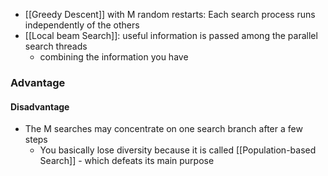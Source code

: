 - [[Greedy Descent]] with M random restarts: Each search process runs independently of the others
- [[Local beam Search]]: useful information is passed among the parallel search threads
	- combining the information you have

### Advantage

#### Disadvantage
- The M searches may concentrate on one search branch after a few steps
	- You basically lose diversity because it is called [[Population-based Search]] - which defeats its main purpose
